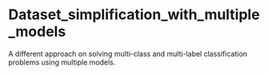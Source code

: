 # Dataset_simplification_with_multiple_models
A different approach on solving multi-class and multi-label classification problems using multiple models.

